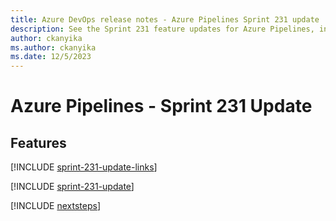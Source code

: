 ```yaml
---
title: Azure DevOps release notes - Azure Pipelines Sprint 231 update
description: See the Sprint 231 feature updates for Azure Pipelines, including next steps.
author: ckanyika
ms.author: ckanyika
ms.date: 12/5/2023
---
```


# Azure Pipelines - Sprint 231 Update

## Features

[!INCLUDE [sprint-231-update-links](../includes/pipelines/sprint-231-update-links.md)]

[!INCLUDE [sprint-231-update](../includes/pipelines/sprint-231-update.md)]

[!INCLUDE [nextsteps](../includes/nextsteps.md)]